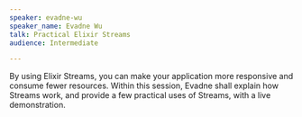 ```yaml
---
speaker: evadne-wu
speaker_name: Evadne Wu
talk: Practical Elixir Streams
audience: Intermediate

---
```

<p>By using Elixir Streams, you can make your application more responsive and consume fewer resources. Within this session, Evadne shall explain how Streams work, and provide a few practical uses of Streams, with a live demonstration.</p>
